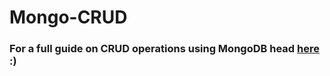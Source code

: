 # Mongo-CRUD

### For a full guide on CRUD operations using MongoDB head [here](https://sahil-more.medium.com/crud-operations-using-mongodb-8ff4179b6d24) :)
